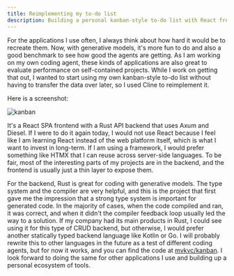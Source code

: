 ```yaml
---
title: Reimplementing my to-do list
description: Building a personal kanban-style to-do list with React frontend and Rust backend using Cline.
---
```


For the applications I use often, I always think about how hard it would be to recreate them. Now, with generative models, it's more fun to do and also a good benchmark to see how good the agents are getting. As I am working on my own coding agent, these kinds of applications are also great to evaluate performance on self-contained projects. While I work on getting that out, I wanted to start using my own kanban-style to-do list without having to transfer the data over later, so I used Cline to reimplement it.

Here is a screenshot:

![kanban](/static/images/kanban.png)

It's a React SPA frontend with a Rust API backend that uses Axum and Diesel. If I were to do it again today, I would not use React because I feel like I am learning React instead of the web platform itself, which is what I want to invest in long-term. If I am using a framework, I would prefer something like HTMX that I can reuse across server-side languages. To be fair, most of the interesting parts of my projects are in the backend, and the frontend is usually just a thin layer to expose them.

For the backend, Rust is great for coding with generative models. The type system and the compiler are very helpful, and this is the project that first gave me the impression that a strong type system is important for generated code. In the majority of cases, when the code compiled and ran, it was correct, and when it didn't the compiler feedback loop usually led the way to a solution. If my company had its main products in Rust, I could see using it for this type of CRUD backend, but otherwise, I would prefer another statically typed backend language like Kotlin or Go. I will probably rewrite this to other languages in the future as a test of different coding agents, but for now it works, and you can find the code at [mvkvc/kanban](https://github.com/mvkvc/kanban). I look forward to doing the same for other applications I use and building up a personal ecosystem of tools.
